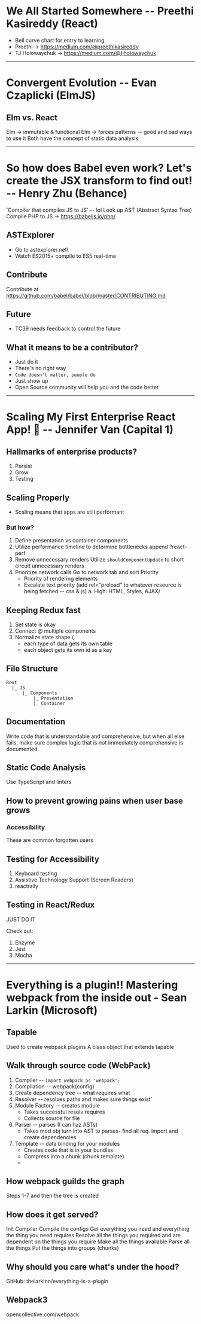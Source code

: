 # We All Started Somewhere -- Preethi Kasireddy (React)

- Bell curve chart for entry to learning
- Preethi -> https://medium.com/@preethikasireddy
- TJ Holowaychuk -> https://medium.com/@tjholowaychuk

____________________________________________________________________


# Convergent Evolution -- Evan Czaplicki (ElmJS)

## Elm vs. React

Elm -> immutable & functional
Elm -> forces patterns -- good and bad ways to use it
Both have the concept of static data analysis

____________________________________________________________________


# So how does Babel even work? Let's create the JSX transform to find out! -- Henry Zhu (Behance)

'Compiler that compiles JS to JS' -- lol
Look up AST (Abstract Syntax Tree)
Compile PHP to JS -> https://babeljs.io/php/

## ASTExplorer
- Go to astexplorer.net\
- Watch ES2015+ compile to ES5 real-time

## Contribute
Contribute at https://github.com/babel/babel/blob/master/CONTRIBUTING.md

## Future
- TC39 needs feedback to control the future

## What it means to be a contributor?
- Just do it
- There's no right way
- `Code doesn't matter, people do`
- Just show up
- Open Source community will help you and the code better


____________________________________________________________________


# Scaling My First Enterprise React App! 🐙 -- Jennifer Van (Capital 1)

## Hallmarks of enterprise products?
1. Persist
2. Grow
3. Testing

## Scaling Properly
- Scaling means that apps are still performant

### But how?
1. Define presentation vs container components
2. Utilize performance timeline to determine bottlenecks
   append ?react-perf
3. Remove unnecessary renders
   Utilize `shouldComponentUpdate` to short circuit unnecessary renders
4. Prioritize network calls
   Go to network tab and sort Priority
   - Priority of rendering elements
   - Escalate  text priority (add rel="preload" to whatever resource is being fetched -- css & js)
     a. High: HTML, Styles, AJAX/

## Keeping Redux fast
1. Set state is okay
2. Connect @ multiple components
3. Normalize state shape (
   - each type of data gets its own table
   - each object gets its own id as a key

## File Structure
```
Root
  |_ JS
      |_ Components
          |_ Presentation
          |_ Container
```

## Documentation

Write code that is understandable and comprehensive, but when all else fails, make sure complex logic that is not immediately comprehensive is documented.


## Static Code Analysis

Use TypeScript and linters


## How to prevent growing pains when user base grows

### Accessibility
These are common forgotten users

## Testing for Accessibility
1. Keyboard testing
2. Assistive Technology Support (Screen Readers)
3. reactrally

## Testing in React/Redux

JUST DO IT

Check out:
1. Enzyme
2. Jest
3. Mocha


____________________________________________________________________


# Everything is a plugin!! Mastering webpack from the inside out - Sean Larkin (Microsoft)

## Tapable
Used to create webpack plugins
A class object that extends tapable

## Walk through source code (WebPack)
1. Compiler -- `import webpack as 'webpack';`
2. Compilation -- webpack(config)
3. Create dependency tree -- what requires what
4. Resolver -- resolves paths and makes sure things exist`
5. Module Factory -- creates module
   - Takes successful resolv requires
   - Collects source for file
6. Parser -- parses (I can haz ASTs)
   - Takes mod obj turn into AST to parses- find all req. import and create dependencies
7. Template -- data binding for your modules
   - Creates code that is in your bundles
   - Compress into a chunk (chunk template)
   -

## How webpack guilds the graph
Steps 1-7 and then the tree is created

## How does it get served?
Init Compiler
Compile the configs
Get everything you need and everything the thing you need requires
Resolve all the things you required and are dependent on the things you require
Make all the things available
Parse all the things
Put the things into groups (chunks)


## Why should you care what's under the hood?
GitHub: thelarkinn/everything-is-a-plugin

## Webpack3
opencollective.com/webpack
